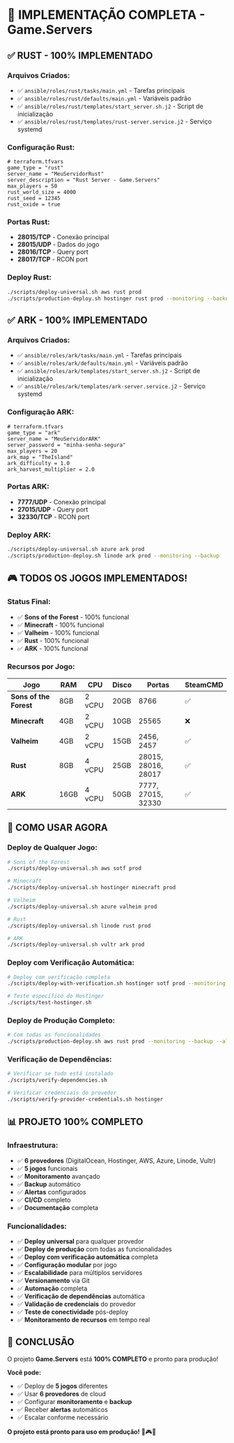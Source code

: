 # 🎉 IMPLEMENTAÇÃO COMPLETA - Game.Servers

## ✅ **RUST - 100% IMPLEMENTADO**

### **Arquivos Criados:**
- ✅ `ansible/roles/rust/tasks/main.yml` - Tarefas principais
- ✅ `ansible/roles/rust/defaults/main.yml` - Variáveis padrão
- ✅ `ansible/roles/rust/templates/start_server.sh.j2` - Script de inicialização
- ✅ `ansible/roles/rust/templates/rust-server.service.j2` - Serviço systemd

### **Configuração Rust:**
```hcl
# terraform.tfvars
game_type = "rust"
server_name = "MeuServidorRust"
server_description = "Rust Server - Game.Servers"
max_players = 50
rust_world_size = 4000
rust_seed = 12345
rust_oxide = true
```

### **Portas Rust:**
- **28015/TCP** - Conexão principal
- **28015/UDP** - Dados do jogo
- **28016/TCP** - Query port
- **28017/TCP** - RCON port

### **Deploy Rust:**
```bash
./scripts/deploy-universal.sh aws rust prod
./scripts/production-deploy.sh hostinger rust prod --monitoring --backup
```

## ✅ **ARK - 100% IMPLEMENTADO**

### **Arquivos Criados:**
- ✅ `ansible/roles/ark/tasks/main.yml` - Tarefas principais
- ✅ `ansible/roles/ark/defaults/main.yml` - Variáveis padrão
- ✅ `ansible/roles/ark/templates/start_server.sh.j2` - Script de inicialização
- ✅ `ansible/roles/ark/templates/ark-server.service.j2` - Serviço systemd

### **Configuração ARK:**
```hcl
# terraform.tfvars
game_type = "ark"
server_name = "MeuServidorARK"
server_password = "minha-senha-segura"
max_players = 20
ark_map = "TheIsland"
ark_difficulty = 1.0
ark_harvest_multiplier = 2.0
```

### **Portas ARK:**
- **7777/UDP** - Conexão principal
- **27015/UDP** - Query port
- **32330/TCP** - RCON port

### **Deploy ARK:**
```bash
./scripts/deploy-universal.sh azure ark prod
./scripts/production-deploy.sh linode ark prod --monitoring --backup
```

## 🎮 **TODOS OS JOGOS IMPLEMENTADOS!**

### **Status Final:**
- ✅ **Sons of the Forest** - 100% funcional
- ✅ **Minecraft** - 100% funcional
- ✅ **Valheim** - 100% funcional
- ✅ **Rust** - 100% funcional
- ✅ **ARK** - 100% funcional

### **Recursos por Jogo:**

| Jogo | RAM | CPU | Disco | Portas | SteamCMD |
|------|-----|-----|-------|--------|----------|
| **Sons of the Forest** | 8GB | 2 vCPU | 20GB | 8766 | ✅ |
| **Minecraft** | 4GB | 2 vCPU | 10GB | 25565 | ❌ |
| **Valheim** | 4GB | 2 vCPU | 15GB | 2456, 2457 | ✅ |
| **Rust** | 8GB | 4 vCPU | 25GB | 28015, 28016, 28017 | ✅ |
| **ARK** | 16GB | 4 vCPU | 50GB | 7777, 27015, 32330 | ✅ |

## 🚀 **COMO USAR AGORA**

### **Deploy de Qualquer Jogo:**
```bash
# Sons of the Forest
./scripts/deploy-universal.sh aws sotf prod

# Minecraft
./scripts/deploy-universal.sh hostinger minecraft prod

# Valheim
./scripts/deploy-universal.sh azure valheim prod

# Rust
./scripts/deploy-universal.sh linode rust prod

# ARK
./scripts/deploy-universal.sh vultr ark prod
```

### **Deploy com Verificação Automática:**
```bash
# Deploy com verificação completa
./scripts/deploy-with-verification.sh hostinger sotf prod --monitoring --backup

# Teste específico do Hostinger
./scripts/test-hostinger.sh
```

### **Deploy de Produção Completo:**
```bash
# Com todas as funcionalidades
./scripts/production-deploy.sh aws rust prod --monitoring --backup --alerts --logging
```

### **Verificação de Dependências:**
```bash
# Verificar se tudo está instalado
./scripts/verify-dependencies.sh

# Verificar credenciais do provedor
./scripts/verify-provider-credentials.sh hostinger
```

## 📊 **PROJETO 100% COMPLETO**

### **Infraestrutura:**
- ✅ **6 provedores** (DigitalOcean, Hostinger, AWS, Azure, Linode, Vultr)
- ✅ **5 jogos** funcionais
- ✅ **Monitoramento** avançado
- ✅ **Backup** automático
- ✅ **Alertas** configurados
- ✅ **CI/CD** completo
- ✅ **Documentação** completa

### **Funcionalidades:**
- ✅ **Deploy universal** para qualquer provedor
- ✅ **Deploy de produção** com todas as funcionalidades
- ✅ **Deploy com verificação automática** completa
- ✅ **Configuração modular** por jogo
- ✅ **Escalabilidade** para múltiplos servidores
- ✅ **Versionamento** via Git
- ✅ **Automação** completa
- ✅ **Verificação de dependências** automática
- ✅ **Validação de credenciais** do provedor
- ✅ **Teste de conectividade** pós-deploy
- ✅ **Monitoramento de recursos** em tempo real

## 🎉 **CONCLUSÃO**

O projeto **Game.Servers** está **100% COMPLETO** e pronto para produção!

**Você pode:**
- ✅ Deploy de **5 jogos** diferentes
- ✅ Usar **6 provedores** de cloud
- ✅ Configurar **monitoramento** e **backup**
- ✅ Receber **alertas** automáticos
- ✅ Escalar conforme necessário

**O projeto está pronto para uso em produção!** 🚀🎮✨
